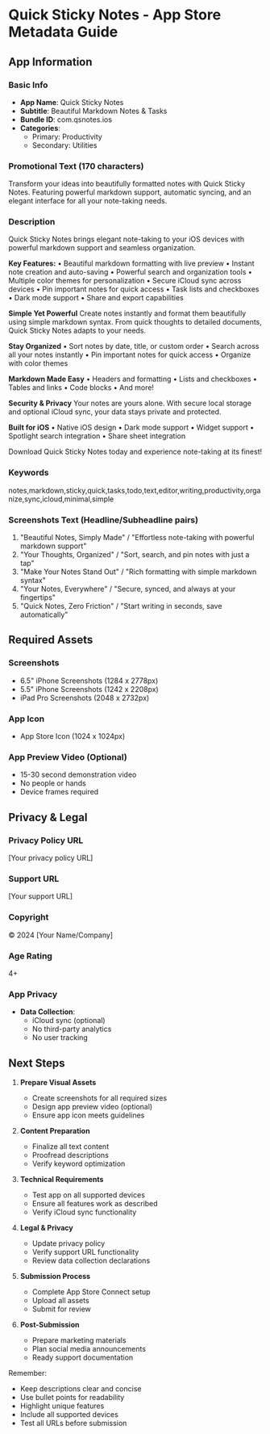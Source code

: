 # Quick Sticky Notes - App Store Metadata Guide

## App Information

### Basic Info
- **App Name**: Quick Sticky Notes
- **Subtitle**: Beautiful Markdown Notes & Tasks
- **Bundle ID**: com.qsnotes.ios
- **Categories**: 
  - Primary: Productivity
  - Secondary: Utilities

### Promotional Text (170 characters)
Transform your ideas into beautifully formatted notes with Quick Sticky Notes. Featuring powerful markdown support, automatic syncing, and an elegant interface for all your note-taking needs.

### Description
Quick Sticky Notes brings elegant note-taking to your iOS devices with powerful markdown support and seamless organization.

**Key Features:**
• Beautiful markdown formatting with live preview
• Instant note creation and auto-saving
• Powerful search and organization tools
• Multiple color themes for personalization
• Secure iCloud sync across devices
• Pin important notes for quick access
• Task lists and checkboxes
• Dark mode support
• Share and export capabilities

**Simple Yet Powerful**
Create notes instantly and format them beautifully using simple markdown syntax. From quick thoughts to detailed documents, Quick Sticky Notes adapts to your needs.

**Stay Organized**
• Sort notes by date, title, or custom order
• Search across all your notes instantly
• Pin important notes for quick access
• Organize with color themes

**Markdown Made Easy**
• Headers and formatting
• Lists and checkboxes
• Tables and links
• Code blocks
• And more!

**Security & Privacy**
Your notes are yours alone. With secure local storage and optional iCloud sync, your data stays private and protected.

**Built for iOS**
• Native iOS design
• Dark mode support
• Widget support
• Spotlight search integration
• Share sheet integration

Download Quick Sticky Notes today and experience note-taking at its finest!

### Keywords
notes,markdown,sticky,quick,tasks,todo,text,editor,writing,productivity,organize,sync,icloud,minimal,simple

### Screenshots Text (Headline/Subheadline pairs)
1. "Beautiful Notes, Simply Made" / "Effortless note-taking with powerful markdown support"
2. "Your Thoughts, Organized" / "Sort, search, and pin notes with just a tap"
3. "Make Your Notes Stand Out" / "Rich formatting with simple markdown syntax"
4. "Your Notes, Everywhere" / "Secure, synced, and always at your fingertips"
5. "Quick Notes, Zero Friction" / "Start writing in seconds, save automatically"

## Required Assets

### Screenshots
- 6.5" iPhone Screenshots (1284 x 2778px)
- 5.5" iPhone Screenshots (1242 x 2208px)
- iPad Pro Screenshots (2048 x 2732px)

### App Icon
- App Store Icon (1024 x 1024px)

### App Preview Video (Optional)
- 15-30 second demonstration video
- No people or hands
- Device frames required

## Privacy & Legal

### Privacy Policy URL
[Your privacy policy URL]

### Support URL
[Your support URL]

### Copyright
© 2024 [Your Name/Company]

### Age Rating
4+

### App Privacy
- **Data Collection**: 
  - iCloud sync (optional)
  - No third-party analytics
  - No user tracking

## Next Steps

1. **Prepare Visual Assets**
   - Create screenshots for all required sizes
   - Design app preview video (optional)
   - Ensure app icon meets guidelines

2. **Content Preparation**
   - Finalize all text content
   - Proofread descriptions
   - Verify keyword optimization

3. **Technical Requirements**
   - Test app on all supported devices
   - Ensure all features work as described
   - Verify iCloud sync functionality

4. **Legal & Privacy**
   - Update privacy policy
   - Verify support URL functionality
   - Review data collection declarations

5. **Submission Process**
   - Complete App Store Connect setup
   - Upload all assets
   - Submit for review

6. **Post-Submission**
   - Prepare marketing materials
   - Plan social media announcements
   - Ready support documentation

Remember:
- Keep descriptions clear and concise
- Use bullet points for readability
- Highlight unique features
- Include all supported devices
- Test all URLs before submission 